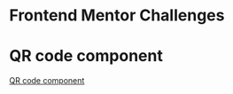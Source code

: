 # Frontend Mentor Challenges

# QR code component
[QR code component](https://www.frontendmentor.io/challenges/qr-code-component-iux_sIO_H)